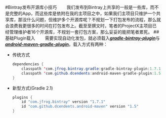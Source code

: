 #Bintray发布开源库小技巧
　　我们发布到Bintray上共享的一般是一些库，而不是完整的App，而这些库是依附在我的主项目之中，如果我们主项目只维护一个共享库，那没什么问题，但维护多个开源库呢？不规划一下打包发布的流程，那么就会浪费我更很多的时间在打包发布上。截至至撰文时，笔者的ProjectX主项目已经管理维护者16个开源库，不规划一套打包方案，那么妥妥的能把笔者累死。
##基础Plugin载入
　　需要实现自动化发包，就必须载入[***gradle-bintray-plugin***](https://github.com/bintray/gradle-bintray-plugin)与[***android-maven-gradle-plugin***](https://github.com/dcendents/android-maven-gradle-plugin)。载入方式有两种：

- 传统方式
    ```java
    dependencies {
        classpath 'com.jfrog.bintray.gradle:gradle-bintray-plugin:1.7.1'
        classpath 'com.github.dcendents:android-maven-gradle-plugin:1.5'
    }
    ```
- 新型方式(Gradle 2.1)
    ```java
    plugins {
        id "com.jfrog.bintray" version "1.7.1"
        id "com.github.dcendents.android-maven" version "1.5"
    }
    ```